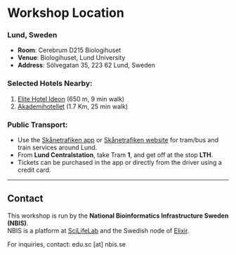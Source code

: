 # Workshop Location

### Lund, Sweden

- **Room**: Cerebrum D215 Biologihuset
- **Venue**: Biologihuset, Lund University
- **Address**: Sölvegatan 35, 223 62 Lund, Sweden  

### Selected Hotels Nearby:

1. [Elite Hotel Ideon](https://www.elite.se/hotell/lund/elite-hotel-ideon-lund/?gad_source=1&gclid=CjwKCAjwx4O4BhAnEiwA42SbVObsGaYPDOeWuw1cO0jqcFTxJ0ITUpfXkhlmnR0OU9wp68RcMc59ghoCE2QQAvD_BwE) (650 m, 9 min walk)
2. [Akademihotellet](https://ligula.se/motel-l/motel-l-lund/?gad_source=1&gclid=CjwKCAjwx4O4BhAnEiwA42SbVOyp_VI3E2gFrSSYlOFuRBGjz4d-Cj5uIql3Rg_vtQ-2aiI3LT5ihBoCffIQAvD_BwE) (1.7 Km, 25 min walk)

### Public Transport:

- Use the [Skånetrafiken app](https://www.skanetrafiken.se/sv/sa-reser-du-med-oss/skanetrafiken-appen/) or [Skånetrafiken website](https://www.skanetrafiken.se/) for tram/bus and train services around Lund.
- From **Lund Centralstation**, take Tram **1**, and get off at the stop **LTH**.
- Tickets can be purchased in the app or directly from the driver using a credit card.

---

## Contact

This workshop is run by the **National Bioinformatics Infrastructure Sweden (NBIS)**.  
NBIS is a platform at [SciLifeLab](https://www.scilifelab.se/) and the Swedish node of [Elixir](https://elixir-europe.org/).

For inquiries, contact: edu.sc [at] nbis.se
